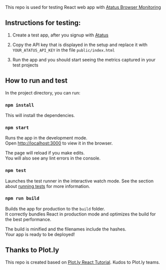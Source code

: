 This repo is used for testing React web app with [Atatus Browser Monitoring](https://www.atatus.com/browser-monitoring/overview)


## Instructions for testing:

1. Create a test app, after you signup with [Atatus](https://www.atatus.com/signup)

2. Copy the API key that is displayed in the setup and replace it with `YOUR_ATATUS_API_KEY` in the file `public/index.html`

3. Run the app and you should start seeing the metrics captured in your test projects


## How to run and test

In the project directory, you can run:

### `npm install`

This will install the dependencies.

### `npm start`

Runs the app in the development mode.<br>
Open [http://localhost:3000](http://localhost:3000) to view it in the browser.

The page will reload if you make edits.<br>
You will also see any lint errors in the console.

### `npm test`

Launches the test runner in the interactive watch mode.
See the section about [running tests](#running-tests) for more information.

### `npm run build`

Builds the app for production to the `build` folder.<br>
It correctly bundles React in production mode and optimizes the build for the best performance.

The build is minified and the filenames include the hashes.<br>
Your app is ready to be deployed!


## Thanks to Plot.ly

This repo is created based on [Plot.ly React Tutorial](http://academy.plot.ly/).
Kudos to Plot.ly teams.
